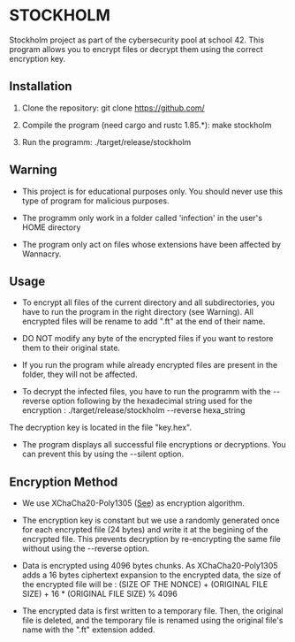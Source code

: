 # STOCKHOLM
Stockholm project as part of the cybersecurity pool at school 42.
This program allows you to encrypt files or decrypt them using the correct encryption key.

## Installation
1. Clone the repository:
	git clone https://github.com/

 2. Compile the program (need cargo and rustc 1.85.*):
	make stockholm

3. Run the programm:
	./target/release/stockholm

## Warning
- This project is for educational purposes only. You should never use this type of program for malicious purposes.

- The programm only work in a folder called 'infection' in the user's HOME directory

- The program only act on files whose extensions have been affected by Wannacry.

## Usage

- To encrypt all files of the current directory and all subdirectories, you have
to run the program in the right directory (see Warning). All encrypted files will be rename to add ".ft" at the end of their name.

- DO NOT modify any byte of the encrypted files if you want to restore them to their original state.

- If you run the program while already encrypted files are present in the folder, they will not be affected.

- To decrypt the infected files, you have to run the programm with the --reverse option
following by the hexadecimal string used for the encryption :
	./target/release/stockholm --reverse hexa_string

The decryption key is located in the file "key.hex".

- The program displays all successful file encryptions or decryptions. You can prevent this by using the --silent option.

## Encryption Method
- We use XChaCha20-Poly1305 ([See](https://en.wikipedia.org/wiki/ChaCha20-Poly1305)) as encryption algorithm.

- The encryption key is constant but we use a randomly generated once for each encrypted file
(24 bytes) and write it at the begining of the encrypted file. This prevents decryption by re-encrypting the same file without using the --reverse option.

- Data is encrypted using 4096 bytes chunks. As XChaCha20-Poly1305 adds a 16 bytes ciphertext expansion to the encrypted data, the size of the encrypted file will be :
			(SIZE OF THE NONCE) + (ORIGINAL FILE SIZE) + 16 * (ORIGINAL FILE SIZE) % 4096

- The encrypted data is first written to a temporary file. Then, the original file is
deleted, and the temporary file is renamed using the original file's name with the ".ft" extension added.